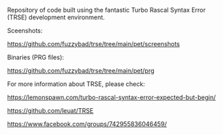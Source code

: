 Repository of code built using the fantastic Turbo Rascal Syntax Error (TRSE) development environment.

Sceenshots:

https://github.com/fuzzybad/trse/tree/main/pet/screenshots


Binaries (PRG files): 

https://github.com/fuzzybad/trse/tree/main/pet/prg



For more information about TRSE, please check:

https://lemonspawn.com/turbo-rascal-syntax-error-expected-but-begin/

https://github.com/leuat/TRSE

https://www.facebook.com/groups/742955836046459/
